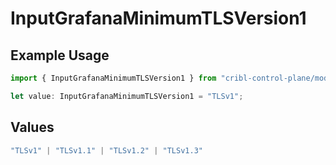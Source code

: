 # InputGrafanaMinimumTLSVersion1

## Example Usage

```typescript
import { InputGrafanaMinimumTLSVersion1 } from "cribl-control-plane/models";

let value: InputGrafanaMinimumTLSVersion1 = "TLSv1";
```

## Values

```typescript
"TLSv1" | "TLSv1.1" | "TLSv1.2" | "TLSv1.3"
```